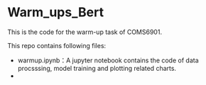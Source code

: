 # Warm_ups_Bert
This is the code for the warm-up task of COMS6901.

This repo contains following files:

*  warmup.ipynb：A jupyter notebook contains the code of data procsssing, model training and plotting related charts.
*  

